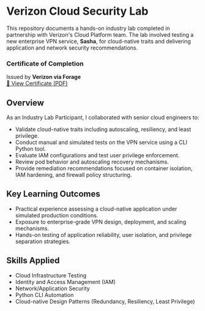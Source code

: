 # Verizon Cloud Security Lab

This repository documents a hands-on industry lab completed in partnership with Verizon's Cloud Platform team. The lab involved testing a new enterprise VPN service, **Sasha**, for cloud-native traits and delivering application and network security recommendations.

### Certificate of Completion  
Issued by **Verizon via Forage**  
[📄 View Certificate (PDF)](https://github.com/YeranG30/verizon-cloud-security-lab/blob/main/Verizon_Cloud_Security_Lab.pdf)



## Overview

As an Industry Lab Participant, I collaborated with senior cloud engineers to:

- Validate cloud-native traits including autoscaling, resiliency, and least privilege.
- Conduct manual and simulated tests on the VPN service using a CLI Python tool.
- Evaluate IAM configurations and test user privilege enforcement.
- Review pod behavior and autoscaling recovery mechanisms.
- Provide remediation recommendations focused on container isolation, IAM hardening, and firewall policy structuring.

## Key Learning Outcomes

- Practical experience assessing a cloud-native application under simulated production conditions.
- Exposure to enterprise-grade VPN design, deployment, and scaling mechanisms.
- Hands-on testing of application reliability, user isolation, and privilege separation strategies.

## Skills Applied

- Cloud Infrastructure Testing
- Identity and Access Management (IAM)
- Network/Application Security
- Python CLI Automation
- Cloud-native Design Patterns (Redundancy, Resiliency, Least Privilege)
